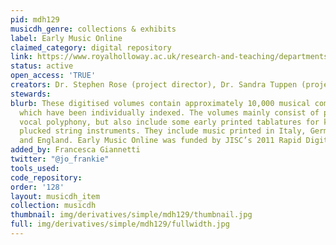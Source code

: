 ```yaml
---
pid: mdh129
musicdh_genre: collections & exhibits
label: Early Music Online
claimed_category: digital repository
link: https://www.royalholloway.ac.uk/research-and-teaching/departments-and-schools/music/research/research-projects-and-centres/early-music-online/
status: active
open_access: 'TRUE'
creators: Dr. Stephen Rose (project director), Dr. Sandra Tuppen (project manager)
stewards:
blurb: These digitised volumes contain approximately 10,000 musical compositions,
  which have been individually indexed. The volumes mainly consist of partbooks of
  vocal polyphony, but also include some early printed tablatures for keyboard or
  plucked string instruments. They include music printed in Italy, Germany, France
  and England. Early Music Online was funded by JISC’s 2011 Rapid Digitisation Programme.
added_by: Francesca Giannetti
twitter: "@jo_frankie"
tools_used:
code_repository:
order: '128'
layout: musicdh_item
collection: musicdh
thumbnail: img/derivatives/simple/mdh129/thumbnail.jpg
full: img/derivatives/simple/mdh129/fullwidth.jpg
---
```


